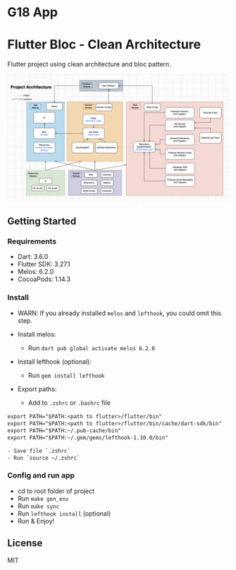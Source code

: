 # G18 App

# Flutter Bloc - Clean Architecture

Flutter project using clean architecture and bloc pattern.

![Architecture](images/project_architecture.png?raw=true)


## Getting Started

### Requirements

- Dart: 3.6.0
- Flutter SDK: 3.27.1
- Melos: 6.2.0
- CocoaPods: 1.14.3

### Install

- WARN: If you already installed `melos` and `lefthook`, you could omit this step.

- Install melos:
    - Run `dart pub global activate melos 6.2.0`

- Install lefthook (optional):
    - Run `gem install lefthook`

- Export paths:
    - Add to `.zshrc` or `.bashrc` file
```    
export PATH="$PATH:<path to flutter>/flutter/bin"
export PATH="$PATH:<path to flutter>/flutter/bin/cache/dart-sdk/bin"
export PATH="$PATH:~/.pub-cache/bin"
export PATH="$PATH:~/.gem/gems/lefthook-1.10.0/bin"
```
    - Save file `.zshrc`
    - Run `source ~/.zshrc`

### Config and run app

- cd to root folder of project
- Run `make gen_env`
- Run `make sync`
- Run `lefthook install` (optional)
- Run & Enjoy!

## License

MIT
